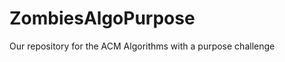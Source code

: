 ZombiesAlgoPurpose
==================

Our repository for the ACM Algorithms with a purpose challenge
